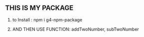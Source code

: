 ## THIS IS MY PACKAGE

1. to Install : npm i g4-npm-package

2. AND THEN USE FUNCTION: addTwoNumber, subTwoNumber